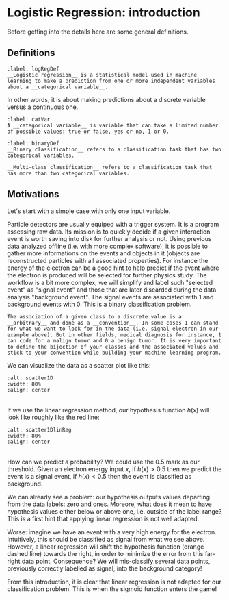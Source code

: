 # Logistic Regression: introduction

Before getting into the details here are some general definitions.

## Definitions

````{prf:definition}
:label: logRegDef
__Logistic regression__ is a statistical model used in machine learning to make a prediction from one or more independent variables about a __categorical variable__. 
````
In other words, it is about making predictions about a discrete variable versus a continuous one.

````{prf:definition}
:label: catVar
A __categorical variable__ is variable that can take a limited number of possible values: true or false, yes or no, 1 or 0. 
````

````{prf:definition}
:label: binaryDef
__Binary classification__ refers to a classification task that has two categorical variables.  

__Multi-class classification__ refers to a classification task that has more than two categorical variables. 
````



## Motivations

Let's start with a simple case with only one input variable. 

Particle detectors are usually equiped with a trigger system. It is a program assessing raw data. Its mission is to quickly decide if a given interaction event is worth saving into disk for further analysis or not. Using previous data analyzed offline (i.e. with more complex software), it is possible to gather more informations on the events and objects in it (objects are reconstructed particles with all associated properties). For instance the energy of the electron can be a good hint to help predict if the event where the electron is produced will be selected for further physics study. The workflow is a bit more complex; we will simplify and label such "selected event" as "signal event" and those that are later discarded during the data analysis "background event". The signal events are associated with 1 and background events with 0. This is a binary classification problem.

```{warning}
The association of a given class to a discrete value is a __arbitrary__ and done as a __convention__. In some cases 1 can stand for what we want to look for in the data (i.e. signal electron in our example above). But in other fields, medical diagnosis for instance, 1 can code for a malign tumor and 0 a benign tumor. It is very important to define the bijection of your classes and the associated values and stick to your convention while building your machine learning program.
```

We can visualize the data as a scatter plot like this:

```{image} ../images/lec03_1_scatter1D.png
:alt: scatter1D
:width: 80%
:align: center
```  
  \
If we use the linear regression method, our hypothesis function $h(x)$ will look like roughly like the red line:  
```{image} ../images/lec03_1_scatter1D_linhf.png
:alt: scatter1DlinReg
:width: 80%
:align: center
```  
  \
How can we predict a probability? We could use the 0.5 mark as our threshold. Given an electron energy input $x$, if $h(x)>0.5$ then we predict the event is a signal event, if $h(x) < 0.5$ then the event is classified as background.

We can already see a problem: our hypothesis outputs values departing from the data labels: zero and ones. Moreore, what does it mean to have hypothesis values either below or above one, i.e. outside of the label range? This is a first hint that applying linear regression is not well adapted.

Worse: imagine we have an event with a very high energy for the electron. Intuitively, this should be classified as signal from what we see above. However, a linear regression will shift the hypothesis function (orange dashed line) towards the right, in order to minimize the error from this far-right data point. Consequence? We will mis-classify several data points, previously correctly labelled as signal, into the background category!

From this introduction, it is clear that linear regression is not adapted for our classification problem. This is when the sigmoid function enters the game!